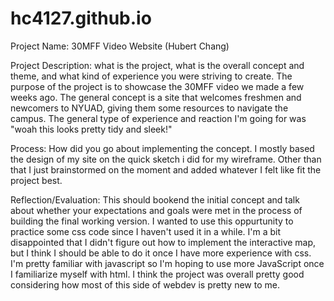 # hc4127.github.io

Project Name: 30MFF Video Website (Hubert Chang)

Project Description: what is the project, what is the overall concept and theme, and what kind of experience you were striving to create.
The purpose of the project is to showcase the 30MFF video we made a few weeks ago. The general concept is a site that welcomes freshmen and newcomers to NYUAD, giving them some resources to navigate the campus. The general type of experience and reaction I'm going for was "woah this looks pretty tidy and sleek!"

Process: How did you go about implementing the concept.
I mostly based the design of my site on the quick sketch i did for my wireframe. Other than that I just brainstormed on the moment and added whatever I felt like fit the project best.

Reflection/Evaluation: This should bookend the initial concept and talk about whether your expectations and goals were met in the process of building the final working version.
I wanted to use this oppurtunity to practice some css code since I haven't used it in a while. I'm a bit disappointed that I didn't figure out how to implement the interactive map, but I think I should be able to do it once I have more experience with css. I'm pretty familiar with javascript so I'm hoping to use more JavaScript once I familiarize myself with html. I think the project was overall pretty good considering how most of this side of webdev is pretty new to me.
